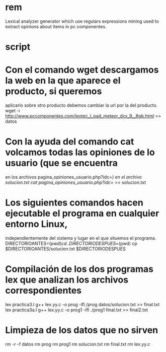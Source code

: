 # rem
Lexical analyzer generator which use regulars expressions mining used to extract opinions about items in pc componentes.

# script
# Con el comando wget descargamos la web en la que aparece el producto, si queremos
aplicarlo sobre otro producto debemos cambiar la url por la del producto.
wget -i http://www.pccomponentes.com/leotec_l_pad_meteor_dcx_9__8gb.html >> datos
# Con la ayuda del comando cat volcamos todas las opiniones de lo usuario (que se encuentra
en los archivos pagina_opiniones_usuario.php\?idc\=*) en el archivo solucion.txt
cat pagina_opiniones_usuario.php\?idc\=* >> solucion.txt
# Los siguientes comandos hacen ejecutable el programa en cualquier entorno Linux,
independientemente del sistema y lugar en el que situemos el programa.
DIRECTORIOANTES=$(pwd)
cd ..
DIRECTORIODESPUES=$(pwd)
cp $DIRECTORIOANTES/solucion.txt $DIRECTORIODESPUES
# Compilación de los dos programas lex que analizan los archivos correspondientes
lex practica3.l
g++ lex.yy.c -o prog -lfl./prog datos/solucion.txt >> final.txt
lex practica3a.l
g++ lex.yy.c -o prog1 -lfl
./prog1 final.txt >> final2.txt
# Limpieza de los datos que no sirven
rm -r -f datos
rm prog
rm prog1
rm solucion.txt
rm final.txt
rm lex.yy.c
